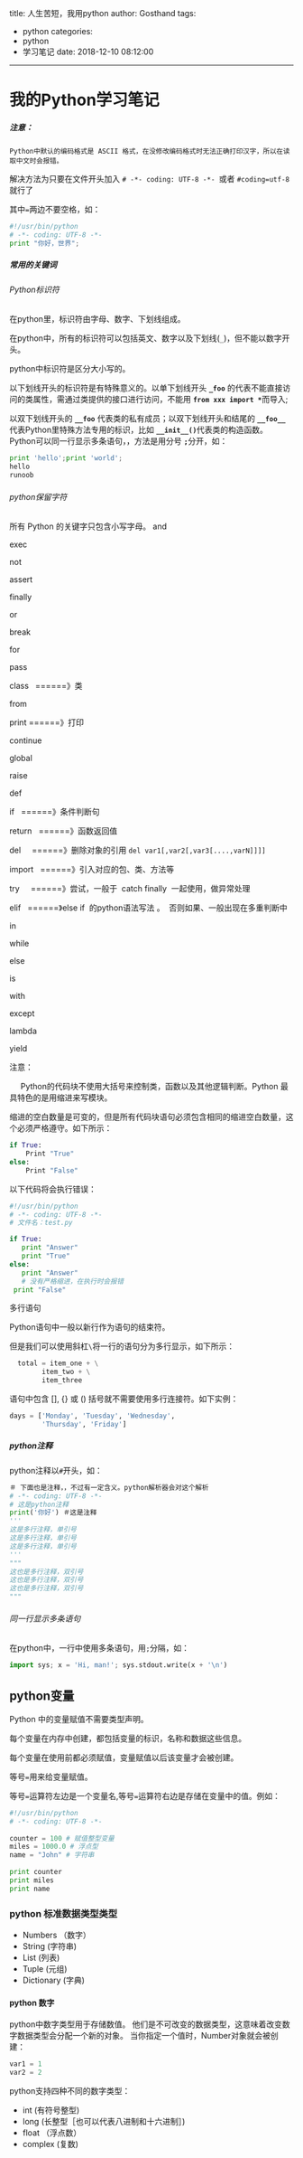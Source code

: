 title: 人生苦短，我用python
author: Gosthand
tags:
  - python
categories:
  - python
  - 学习笔记
date: 2018-12-10 08:12:00
---
# 我的Python学习笔记

##### 注意：
	
    Python中默认的编码格式是 ASCII 格式，在没修改编码格式时无法正确打印汉字，所以在读取中文时会报错。

解决方法为只要在文件开头加入 `# -*- coding: UTF-8 -*- `或者 `#coding=utf-8 `就行了

其中`=`两边不要空格，如：

```python
#!/usr/bin/python
# -*- coding: UTF-8 -*-
print "你好，世界";
```
<!--more-->
##### 常用的关键词
###### Python标识符
在python里，标识符由字母、数字、下划线组成。

在python中，所有的标识符可以包括英文、数字以及下划线(`_`)，但不能以数字开头。

python中标识符是区分大小写的。

以下划线开头的标识符是有特殊意义的。以单下划线开头 <b>`_foo`</b> 的代表不能直接访问的类属性，需通过类提供的接口进行访问，不能用 <b>`from xxx import *`</b>而导入;

以双下划线开头的 <b>`__foo`</b> 代表类的私有成员；以双下划线开头和结尾的 <b>`__foo__`</b> 代表Python里特殊方法专用的标识，比如 <b>`__init__()`</b>代表类的构造函数。
Python可以同一行显示多条语句，，方法是用分号 <b>`;`</b>分开，如：

```Python
print 'hello';print 'world';
hello
runoob
```
###### python保留字符
所有 Python 的关键字只包含小写字母。
 and 
 
 exec 
 
 not 
 
 assert 
 
 finally 
 
 or 
 
 break 
 
 for 
 
 pass 
 
 class    ======》类
 
 from 
 
 print  ======》打印
 
 continue
 
 global
 
 raise
 
 def 
 
 if    ======》条件判断句
 
 return    ======》函数返回值
 
 del      ======》删除对象的引用   `del var1[,var2[,var3[....,varN]]]]`
 
 import    ======》引入对应的包、类、方法等
 
 try     ======》尝试，一般于  catch finally  一起使用，做异常处理
 
 elif    ======》else if  的python语法写法 。  否则如果、一般出现在多重判断中
 
 in   
 
 while
 
 else 
 
 is 
 
 with
 
 except 
 
 lambda 
 
 yield
 
 注意：
 
 &nbsp;&nbsp; &nbsp;&nbsp;Python的代码块不使用大括号来控制类，函数以及其他逻辑判断。Python 最具特色的是用缩进来写模块。
 
 缩进的空白数量是可变的，但是所有代码块语句必须包含相同的缩进空白数量，这个必须严格遵守。如下所示：
 
 ```Python
 if True:
     Print "True"
 else:
     Print "False"
 ```
 
 以下代码将会执行错误：
 
 ```python
 #!/usr/bin/python
# -*- coding: UTF-8 -*-
# 文件名：test.py

if True:
    print "Answer"
    print "True"
else:
    print "Answer"
    # 没有严格缩进，在执行时会报错
  print "False"
 ```

多行语句

Python语句中一般以新行作为语句的结束符。

但是我们可以使用斜杠`\`将一行的语句分为多行显示，如下所示：
```python
  total = item_one + \
        item_two + \
        item_three
```
语句中包含 [], {} 或 () 括号就不需要使用多行连接符。如下实例：
```python
days = ['Monday', 'Tuesday', 'Wednesday',
        'Thursday', 'Friday']
```
##### python注释
python注释以`#`开头，如：

```python
＃ 下面也是注释，，不过有一定含义。python解析器会对这个解析
# -*- coding: UTF-8 -*-   
# 这是python注释
print('你好') ＃这是注释
'''
这是多行注释，单引号
这是多行注释，单引号
这是多行注释，单引号
'''
"""
这也是多行注释，双引号
这也是多行注释，双引号
这也是多行注释，双引号
"""
```

###### 同一行显示多条语句
在python中，一行中使用多条语句，用`;`分隔，如：

```python
import sys; x = 'Hi, man!'; sys.stdout.write(x + '\n')
```

## python变量

Python 中的变量赋值不需要类型声明。

每个变量在内存中创建，都包括变量的标识，名称和数据这些信息。

每个变量在使用前都必须赋值，变量赋值以后该变量才会被创建。

等号`=`用来给变量赋值。

等号`=`运算符左边是一个变量名,等号`=`运算符右边是存储在变量中的值。例如：
```python
#!/usr/bin/python
# -*- coding: UTF-8 -*-
 
counter = 100 # 赋值整型变量
miles = 1000.0 # 浮点型
name = "John" # 字符串
 
print counter
print miles
print name
```
### python 标准数据类型类型
* Numbers （数字）
* String (字符串)
* List (列表)
* Tuple (元组)
* Dictionary (字典)

#### python 数字

python中数字类型用于存储数值。 他们是不可改变的数据类型，这意味着改变数字数据类型会分配一个新的对象。
当你指定一个值时，Number对象就会被创建：
```python
var1 = 1
var2 = 2
```
python支持四种不同的数字类型：
* int (有符号整型)
* long (长整型［也可以代表八进制和十六进制］)
* float （浮点数）
* complex  (复数)